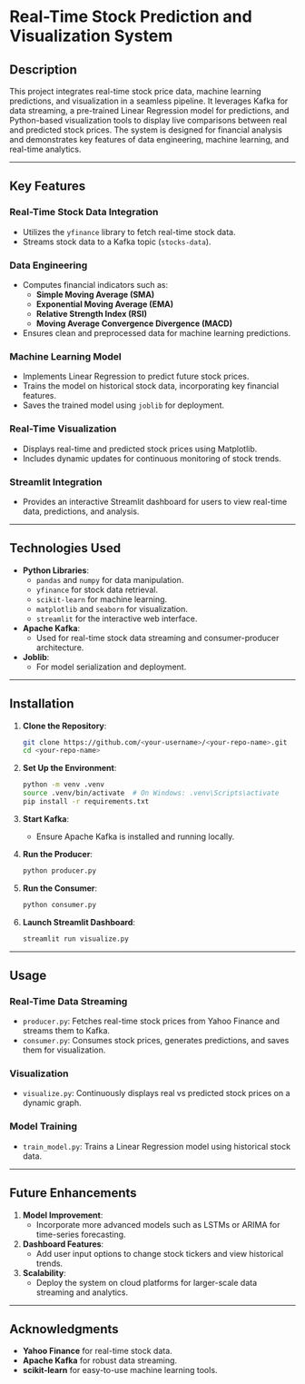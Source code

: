 # Real-Time Stock Prediction and Visualization System

## Description
This project integrates real-time stock price data, machine learning predictions, and visualization in a seamless pipeline. It leverages Kafka for data streaming, a pre-trained Linear Regression model for predictions, and Python-based visualization tools to display live comparisons between real and predicted stock prices. The system is designed for financial analysis and demonstrates key features of data engineering, machine learning, and real-time analytics.

---

## Key Features

### Real-Time Stock Data Integration
- Utilizes the `yfinance` library to fetch real-time stock data.
- Streams stock data to a Kafka topic (`stocks-data`).

### Data Engineering
- Computes financial indicators such as:
  - **Simple Moving Average (SMA)**
  - **Exponential Moving Average (EMA)**
  - **Relative Strength Index (RSI)**
  - **Moving Average Convergence Divergence (MACD)**
- Ensures clean and preprocessed data for machine learning predictions.

### Machine Learning Model
- Implements Linear Regression to predict future stock prices.
- Trains the model on historical stock data, incorporating key financial features.
- Saves the trained model using `joblib` for deployment.

### Real-Time Visualization
- Displays real-time and predicted stock prices using Matplotlib.
- Includes dynamic updates for continuous monitoring of stock trends.

### Streamlit Integration
- Provides an interactive Streamlit dashboard for users to view real-time data, predictions, and analysis.

---

## Technologies Used

- **Python Libraries**:
  - `pandas` and `numpy` for data manipulation.
  - `yfinance` for stock data retrieval.
  - `scikit-learn` for machine learning.
  - `matplotlib` and `seaborn` for visualization.
  - `streamlit` for the interactive web interface.
- **Apache Kafka**:
  - Used for real-time stock data streaming and consumer-producer architecture.
- **Joblib**:
  - For model serialization and deployment.

---

## Installation

1. **Clone the Repository**:
   ```bash
   git clone https://github.com/<your-username>/<your-repo-name>.git
   cd <your-repo-name>
   ```

2. **Set Up the Environment**:
   ```bash
   python -m venv .venv
   source .venv/bin/activate  # On Windows: .venv\Scripts\activate
   pip install -r requirements.txt
   ```

3. **Start Kafka**:
   - Ensure Apache Kafka is installed and running locally.

4. **Run the Producer**:
   ```bash
   python producer.py
   ```

5. **Run the Consumer**:
   ```bash
   python consumer.py
   ```

6. **Launch Streamlit Dashboard**:
   ```bash
   streamlit run visualize.py
   ```

---

## Usage

### Real-Time Data Streaming
- `producer.py`: Fetches real-time stock prices from Yahoo Finance and streams them to Kafka.
- `consumer.py`: Consumes stock prices, generates predictions, and saves them for visualization.

### Visualization
- `visualize.py`: Continuously displays real vs predicted stock prices on a dynamic graph.

### Model Training
- `train_model.py`: Trains a Linear Regression model using historical stock data.

---

## Future Enhancements

1. **Model Improvement**:
   - Incorporate more advanced models such as LSTMs or ARIMA for time-series forecasting.
2. **Dashboard Features**:
   - Add user input options to change stock tickers and view historical trends.
3. **Scalability**:
   - Deploy the system on cloud platforms for larger-scale data streaming and analytics.

---

## Acknowledgments
- **Yahoo Finance** for real-time stock data.
- **Apache Kafka** for robust data streaming.
- **scikit-learn** for easy-to-use machine learning tools.


